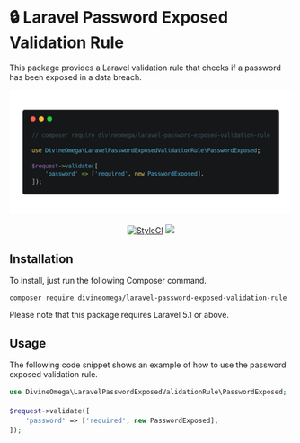 # 🔒 Laravel Password Exposed Validation Rule

This package provides a Laravel validation rule that checks if a password has been exposed in a data breach.

<p align="center">
    <img src="assets/images/laravel-password-exposed.png">
</p>

<p align="center">
    <a href="https://styleci.io/repos/131214375"><img src="https://styleci.io/repos/131214375/shield?branch=master" alt="StyleCI"></a>
    <img src="https://img.shields.io/packagist/dt/divineomega/laravel-password-exposed-validation-rule.svg"/>
</p>

## Installation

To install, just run the following Composer command.

```
composer require divineomega/laravel-password-exposed-validation-rule
```

Please note that this package requires Laravel 5.1 or above.

## Usage

The following code snippet shows an example of how to use the password exposed validation rule.

```php
use DivineOmega\LaravelPasswordExposedValidationRule\PasswordExposed;

$request->validate([
    'password' => ['required', new PasswordExposed],
]);
```
